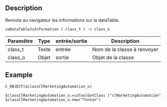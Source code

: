 ﻿<!-- cwDataTableJsInformation ( Texte ) -> Objet -->

## Description
Renvoie au navigateur les informations sur la dataTable.

```4d
cwDataTableJsInformation ( class_t ) -> class_o
```

| Paramêtre | Type | entrée/sortie | Description |
| --------- | ---- | ------------- | ----------- |
| class_t | Texte | entrée | Nom de la classe à renvoyer |
| class_o | Objet | sortie | Objet de la classe |

## Example

```html
C_OBJECT($classClMarketingAutomation_o)

$classClMarketingAutomation_o:=caToolGetClass ("clMarketingAutomation")
$classClMarketingAutomation_o.new("Tonton")
```